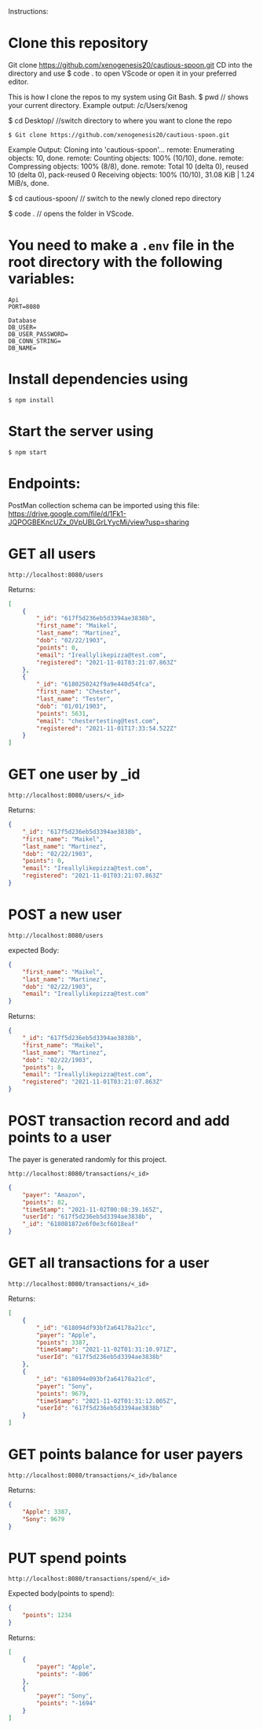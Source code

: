 Instructions: 

# Clone this repository
Git clone https://github.com/xenogenesis20/cautious-spoon.git
CD into the directory and use $ code .  to open VScode or open it in your preferred editor. 

This is how I clone the repos to my system using Git Bash. 
$ pwd    // shows your current directory. 
Example output: /c/Users/xenog

$ cd Desktop/     //switch directory to where you want to clone the repo
```
$ Git clone https://github.com/xenogenesis20/cautious-spoon.git 
```
Example Output: 
Cloning into 'cautious-spoon'...
remote: Enumerating objects: 10, done.
remote: Counting objects: 100% (10/10), done.
remote: Compressing objects: 100% (8/8), done.
remote: Total 10 (delta 0), reused 10 (delta 0), pack-reused 0
Receiving objects: 100% (10/10), 31.08 KiB | 1.24 MiB/s, done.


$ cd cautious-spoon/    // switch to the newly cloned repo directory

$ code .    // opens the folder in VScode. 


# You need to make a `.env` file in the root directory with the following variables:
```
Api
PORT=8080

Database
DB_USER=
DB_USER_PASSWORD=
DB_CONN_STRING=
DB_NAME=
```


# Install dependencies using
```
$ npm install
```
# Start the server using 
```
$ npm start
```
# Endpoints: 
PostMan collection schema can be imported using this file:
https://drive.google.com/file/d/1Fk1-JQPOGBEKncUZx_0VpUBLGrLYycMi/view?usp=sharing

# GET all users
```
http://localhost:8080/users
```
Returns:
```json
[
    {
        "_id": "617f5d236eb5d3394ae3838b",
        "first_name": "Maikel",
        "last_name": "Martinez",
        "dob": "02/22/1903",
        "points": 0,
        "email": "Ireallylikepizza@test.com",
        "registered": "2021-11-01T03:21:07.863Z"
    },
    {
        "_id": "6180250242f9a9e440d54fca",
        "first_name": "Chester",
        "last_name": "Tester",
        "dob": "01/01/1903",
        "points": 5631,
        "email": "chestertesting@test.com",
        "registered": "2021-11-01T17:33:54.522Z"
    }
]
```
# GET one user by _id
```
http://localhost:8080/users/<_id>
```
Returns:
```json
{
    "_id": "617f5d236eb5d3394ae3838b",
    "first_name": "Maikel",
    "last_name": "Martinez",
    "dob": "02/22/1903",
    "points": 0,
    "email": "Ireallylikepizza@test.com",
    "registered": "2021-11-01T03:21:07.863Z"
}
```

# POST a new user
```
http://localhost:8080/users
```
expected Body:
```json
{
    "first_name": "Maikel",
    "last_name": "Martinez",
    "dob": "02/22/1903",
    "email": "Ireallylikepizza@test.com"
}
```
Returns:
```json
{
    "_id": "617f5d236eb5d3394ae3838b",
    "first_name": "Maikel",
    "last_name": "Martinez",
    "dob": "02/22/1903",
    "points": 0,
    "email": "Ireallylikepizza@test.com",
    "registered": "2021-11-01T03:21:07.863Z"
}
```
# POST transaction record and add points to a user
The payer is generated randomly for this project.
```
http://localhost:8080/transactions/<_id>
```
```json
{
    "payer": "Amazon",
    "points": 82,
    "timeStamp": "2021-11-02T00:08:39.165Z",
    "userId": "617f5d236eb5d3394ae3838b",
    "_id": "618081872e6f0e3cf6018eaf"
}
```
# GET all transactions for a user
```
http://localhost:8080/transactions/<_id>
```
Returns:
```json
[
    {
        "_id": "618094df93bf2a64178a21cc",
        "payer": "Apple",
        "points": 3387,
        "timeStamp": "2021-11-02T01:31:10.971Z",
        "userId": "617f5d236eb5d3394ae3838b"
    },
    {
        "_id": "618094e093bf2a64178a21cd",
        "payer": "Sony",
        "points": 9679,
        "timeStamp": "2021-11-02T01:31:12.005Z",
        "userId": "617f5d236eb5d3394ae3838b"
    }
]
```

# GET points balance for user payers
```
http://localhost:8080/transactions/<_id>/balance
```
Returns:
```json
{
    "Apple": 3387,
    "Sony": 9679
}
```

# PUT spend points
```
http://localhost:8080/transactions/spend/<_id>
```
Expected body(points to spend): 
```json
{
    "points": 1234
}
```
Returns:
```json
[
    {
        "payer": "Apple",
        "points": "-806"
    },
    {
        "payer": "Sony",
        "points": "-1694"
    }
]
```
